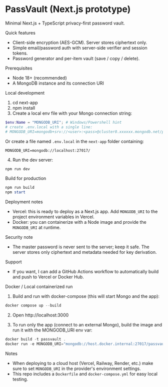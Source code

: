 # PassVault (Next.js prototype)

Minimal Next.js + TypeScript privacy-first password vault.

Quick features
- Client-side encryption (AES-GCM). Server stores ciphertext only.
- Simple email/password auth with server-side verifier and session tokens.
- Password generator and per-item vault (save / copy / delete).

Prerequisites
- Node 18+ (recommended)
- A MongoDB instance and its connection URI

Local development

1. cd next-app
2. npm install
3. Create a local env file with your Mongo connection string:

```powershell
$env:Name = "MONGODB_URI"; # Windows/Powershell hint
# create .env.local with a single line:
# MONGODB_URI=mongodb+srv://<user>:<pass>@cluster0.xxxxxx.mongodb.net/passvault?retryWrites=true&w=majority
```

Or create a file named `.env.local` in the `next-app` folder containing:

```
MONGODB_URI=mongodb://localhost:27017/
```

4. Run the dev server:

```powershell
npm run dev
```

Build for production

```powershell
npm run build
npm start
```

Deployment notes
- Vercel: this is ready to deploy as a Next.js app. Add `MONGODB_URI` to the project environment variables in Vercel.
- Docker: you can containerize with a Node image and provide the `MONGODB_URI` at runtime.

Security note
- The master password is never sent to the server; keep it safe. The server stores only ciphertext and metadata needed for key derivation.

Support
- If you want, I can add a GitHub Actions workflow to automatically build and push to Vercel or Docker Hub.

Docker / Local containerized run

1. Build and run with docker-compose (this will start Mongo and the app):

```powershell
docker compose up --build
```

2. Open http://localhost:3000

3. To run only the app (connect to an external Mongo), build the image and run it with the MONGODB_URI env var:

```powershell
docker build -t passvault .
docker run -e MONGODB_URI="mongodb://host.docker.internal:27017/passvault" -p 3000:3000 passvault
```

Notes
- When deploying to a cloud host (Vercel, Railway, Render, etc.) make sure to set `MONGODB_URI` in the provider's environment settings.
- This repo includes a `Dockerfile` and `docker-compose.yml` for easy local testing.
